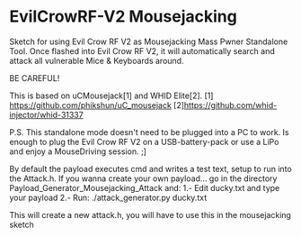 # EvilCrowRF-V2 Mousejacking

Sketch for using Evil Crow RF V2 as Mousejacking Mass Pwner Standalone Tool.
Once flashed into Evil Crow RF V2, it will automatically search and attack all vulnerable Mice & Keyboards around.

BE CAREFUL!

This is based on uCMousejack[1] and WHID Elite[2].
[1] https://github.com/phikshun/uC_mousejack
[2]https://github.com/whid-injector/whid-31337

P.S. This standalone mode doesn't need to be plugged into a PC to work. Is enough to plug the Evil Crow RF V2 on a USB-battery-pack or use a LiPo and enjoy a MouseDriving session. ;]

By default the payload executes cmd and writes a test text, setup to run into the Attack.h.
If you wanna create your own payload... go in the directory Payload_Generator_Mousejacking_Attack and:
1.- Edit ducky.txt and type your payload
2.- Run: ./attack_generator.py ducky.txt

This will create a new attack.h, you will have to use this in the mousejacking sketch
